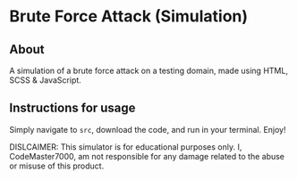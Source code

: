# Brute Force Attack (Simulation)

## About

A simulation of a brute force attack on a testing domain, made using HTML, SCSS & JavaScript.

## Instructions for usage

Simply navigate to `src`, download the code, and run in your terminal. Enjoy!

DISLCAIMER: This simulator is for educational purposes only. I, CodeMaster7000, am not responsible for any damage related to the abuse or misuse of this product.
